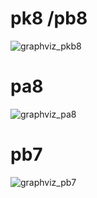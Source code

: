 # pk8 /pb8
![graphviz_pkb8](https://cdn.discordapp.com/attachments/937092599842480148/948713555497209906/graphviz11.png)

# pa8
![graphviz_pa8](https://cdn.discordapp.com/attachments/937092599842480148/948844056069423114/graphviz13.png)

# pb7
![graphviz_pb7](https://cdn.discordapp.com/attachments/937092599842480148/948716751011586079/graphviz12.png)
